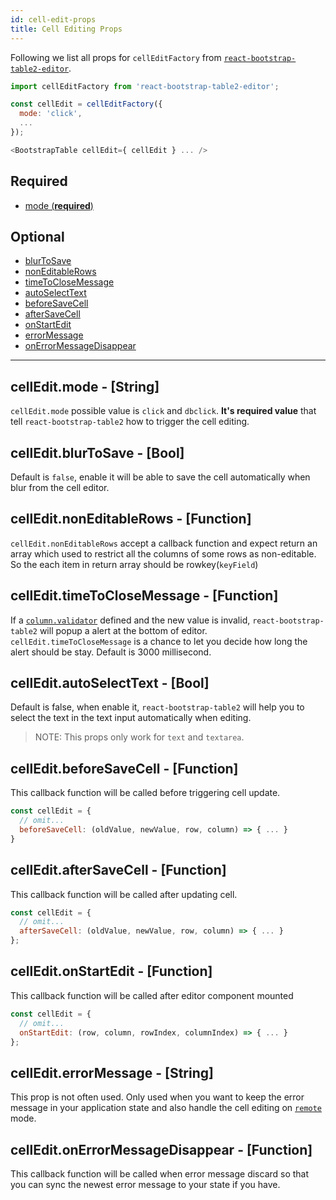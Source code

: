 ```yaml
---
id: cell-edit-props
title: Cell Editing Props
---
```

Following we list all props for `cellEditFactory` from [`react-bootstrap-table2-editor`](https://www.npmjs.com/package/react-bootstrap-table2-editor).

```js
import cellEditFactory from 'react-bootstrap-table2-editor';

const cellEdit = cellEditFactory({
  mode: 'click',
  ...
});

<BootstrapTable cellEdit={ cellEdit } ... />
```


## Required
* [mode (**required**)](#celleditmode-string)

## Optional
* [blurToSave](#celleditblurtosave-bool)
* [nonEditableRows](#celleditnoneditablerows-function)
* [timeToCloseMessage](#celledittimetoclosemessage-function)
* [autoSelectText](#celleditautoselecttext-bool)
* [beforeSaveCell](#celleditbeforesavecell-function)
* [afterSaveCell](#celleditaftersavecell-function)
* [onStartEdit](#celleditonstartedit-function)
* [errorMessage](#cellediterrormessage-string)
* [onErrorMessageDisappear](#celleditonerrormessagedisappear-function)

-----

## cellEdit.mode - [String]
`cellEdit.mode` possible value is `click` and `dbclick`. **It's required value** that tell `react-bootstrap-table2` how to trigger the cell editing.

## cellEdit.blurToSave - [Bool]
Default is `false`, enable it will be able to save the cell automatically when blur from the cell editor.

## cellEdit.nonEditableRows - [Function]
`cellEdit.nonEditableRows` accept a callback function and expect return an array which used to restrict all the columns of some rows as non-editable. So the each item in return array should be rowkey(`keyField`)

## cellEdit.timeToCloseMessage - [Function]
If a [`column.validator`](./column-props.html#columnvalidator-function) defined and the new value is invalid, `react-bootstrap-table2` will popup a alert at the bottom of editor. `cellEdit.timeToCloseMessage` is a chance to let you decide how long the alert should be stay. Default is 3000 millisecond.

## cellEdit.autoSelectText - [Bool]
Default is false, when enable it, `react-bootstrap-table2` will help you to select the text in the text input automatically when editing.

 > NOTE: This props only work for `text` and `textarea`.

## cellEdit.beforeSaveCell - [Function]
This callback function will be called before triggering cell update.

```js
const cellEdit = {
  // omit...
  beforeSaveCell: (oldValue, newValue, row, column) => { ... }
}
```

## cellEdit.afterSaveCell - [Function]
This callback function will be called after updating cell.

```js
const cellEdit = {
  // omit...
  afterSaveCell: (oldValue, newValue, row, column) => { ... }
};
```

## cellEdit.onStartEdit - [Function]
This callback function will be called after editor component mounted

```js
const cellEdit = {
  // omit...
  onStartEdit: (row, column, rowIndex, columnIndex) => { ... }
};
```

## cellEdit.errorMessage - [String]
This prop is not often used. Only used when you want to keep the error message in your application state and also handle the cell editing on [`remote`](./table-props.html#remote-bool-object) mode.

## cellEdit.onErrorMessageDisappear - [Function]
This callback function will be called when error message discard so that you can sync the newest error message to your state if you have.